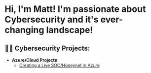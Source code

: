 <h1>Hi, I'm Matt! I'm passionate about Cybersecurity and it's ever-changing landscape! 

<h2>👨‍💻 Cybersecurity Projects:</h2>

- <b>Azure/Cloud Projects</b>
  - [Creating a Live SOC/Honeynet in Azure](https://github.com/molson20/Azure-SOC)

